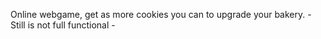Online webgame, get as more cookies you can to upgrade your bakery.  - Still is not full functional -

